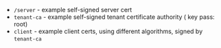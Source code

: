 - `/server` - example self-signed server cert
- `tenant-ca` - example self-signed tenant certificate authority ( key pass: root)
- `client` - example client certs, using different algorithms, signed by `tenant-ca`
